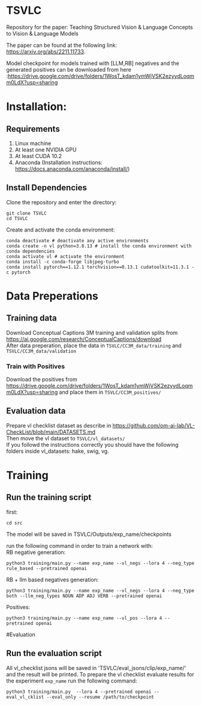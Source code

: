 # TSVLC
Repository for the paper: Teaching Structured Vision &amp; Language Concepts to Vision &amp; Language Models   

The paper can be found at the following link: https://arxiv.org/abs/2211.11733.  

Model checkpoint for models trained with [LLM,RB] negatives and the generated positives can be downloaded from here :https://drive.google.com/drive/folders/1WosT_kdam1ymWjVSK2ezyydLoqmm0LdX?usp=sharing  

# Installation:
## Requirements
1. Linux machine
1. At least one NVIDIA GPU
1. At least CUDA 10.2
1. Anaconda (Installation instructions: https://docs.anaconda.com/anaconda/install/)
## Install Dependencies
Clone the repository and enter the directory: 
```shell script
git clone TSVLC  
cd TSVLC 
```  
Create and activate the conda environment:  
```shell script
conda deactivate # deactivate any active environments
conda create -n vl python=3.8.13 # install the conda environment with conda dependencies
conda activate vl # activate the environment
conda install -c conda-forge libjpeg-turbo
conda install pytorch==1.12.1 torchvision==0.13.1 cudatoolkit=11.3.1 -c pytorch
```

# Data Preperations
## Training data
Download Conceptual Captions 3M training and validation splits from https://ai.google.com/research/ConceptualCaptions/download  
After data preperation, place the data in `TSVLC/CC3M_data/training` and `TSVLC/CC3M_data/validation`  

### Train with Positives
Download the positives from https://drive.google.com/drive/folders/1WosT_kdam1ymWjVSK2ezyydLoqmm0LdX?usp=sharing and place them in `TSVLC/CC3M_positives/`  

## Evaluation data
Prepare vl checklist dataset as describe in https://github.com/om-ai-lab/VL-CheckList/blob/main/DATASETS.md  
Then move the vl dataset to `TSVLC/vl_datasets/`  
If you followd the instructions correctly you should have the following folders inside vl_datasets: hake, swig, vg. 

# Training

## Run the training script
first:
```shell script
cd src
```
The model will be saved in TSVLC/Outputs/exp_name/checkpoints

run the following command in order to train a network with:  
RB negative generation:
```shell script
python3 training/main.py --name exp_name --vl_negs --lora 4 --neg_type rule_based --pretrained openai
```

RB + llm based negatives generation:
```shell script
python3 training/main.py --name exp_name --vl_negs --lora 4 --neg_type both --llm_neg_types NOUN ADP ADJ VERB --pretrained openai
```

Positives:
```shell script
python3 training/main.py --name exp_name --vl_pos --lora 4 --pretrained openai
```

#Evaluation
## Run the evaluation script
All vl_checklist jsons will be saved in 'TSVLC/eval_jsons/clip/exp_name/' and the result will be printed. 
To prepare the vl checklist evaluate results for the experiment `exp_name` run the following command:
```shell script
python3 training/main.py  --lora 4 --pretrained openai --eval_vl_cklist --eval_only --resume /path/to/checkpoint
```
